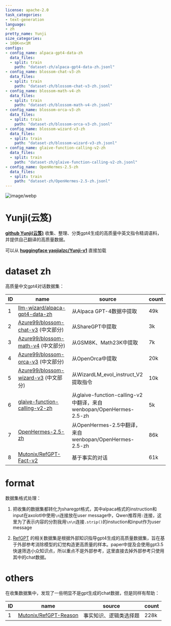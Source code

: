 ```yaml
---
license: apache-2.0
task_categories:
- text-generation
language:
- zh
pretty_name: Yunji
size_categories:
- 100K<n<1M
configs:
- config_name: alpaca-gpt4-data-zh
  data_files:
  - split: train
    path: "dataset-zh/alpaca-gpt4-data-zh.jsonl"
- config_name: blossom-chat-v3-zh
  data_files:
  - split: train
    path: "dataset-zh/blossom-chat-v3-zh.jsonl"
- config_name: blossom-math-v4-zh
  data_files:
  - split: train
    path: "dataset-zh/blossom-math-v4-zh.jsonl"
- config_name: blossom-orca-v3-zh
  data_files:
  - split: train
    path: "dataset-zh/blossom-orca-v3-zh.jsonl"
- config_name: blossom-wizard-v3-zh
  data_files:
  - split: train
    path: "dataset-zh/blossom-wizard-v3-zh.jsonl"
- config_name: glaive-function-calling-v2-zh
  data_files:
  - split: train
    path: "dataset-zh/glaive-function-calling-v2-zh.jsonl"
- config_name: OpenHermes-2.5-zh
  data_files:
  - split: train
    path: "dataset-zh/OpenHermes-2.5-zh.jsonl"
---
```


![image/webp](https://cdn-uploads.huggingface.co/production/uploads/64ef2a96f2b8f40224d7b407/wpn8RyQzwheXqDB9l7fkm.webp)

# Yunji(云笈)

**[github Yunji(云笈)](https://github.com/liuyaojialiuyaojia/Yunji-v1)** 收集、整理、分类gpt4生成的高质量中英文指令精调语料，并提供自己翻译的高质量数据。

可以从 **[huggingface yaojialzc/Yunji-v1](https://huggingface.co/datasets/yaojialzc/Yunji-v1)** 直接加载

# dataset zh

高质量中文gpt4对话数据集：

| ID | name | source | count |
|----|--------------|----------|--------------|
| 1  | [llm-wizard/alpaca-gpt4-data-zh](https://huggingface.co/datasets/llm-wizard/alpaca-gpt4-data-zh) | 从Alpaca GPT-4数据中提取 | 49k |
| 2  | [Azure99/blossom-chat-v3](https://huggingface.co/datasets/Azure99/blossom-chat-v3) (中文部分) | 从ShareGPT中提取 | 3k |
| 3  | [Azure99/blossom-math-v4](https://huggingface.co/datasets/Azure99/blossom-math-v4) (中文部分) | 从GSM8K、Math23K中提取 | 7k |
| 4  | [Azure99/blossom-orca-v3](https://huggingface.co/datasets/Azure99/blossom-orca-v3) (中文部分) | 从OpenOrca中提取 | 20k |
| 5  | [Azure99/blossom-wizard-v3](https://huggingface.co/datasets/Azure99/blossom-wizard-v3) (中文部分) | 从WizardLM_evol_instruct_V2提取指令 | 10k |
| 6  | [glaive-function-calling-v2-zh](https://huggingface.co/datasets/wenbopan/OpenHermes-2.5-zh) | 从glaive-function-calling-v2中翻译，来自wenbopan/OpenHermes-2.5-zh | 5k |
| 7  | [OpenHermes-2.5-zh](https://huggingface.co/datasets/wenbopan/OpenHermes-2.5-zh) | 从OpenHermes-2.5中翻译，来自wenbopan/OpenHermes-2.5-zh | 86k |
| 8  | [Mutonix/RefGPT-Fact-v2](https://huggingface.co/datasets/Mutonix/RefGPT-Fact-v2?row=14) | 基于事实的对话 | 61k |

# format

数据集格式处理：

1. 把收集的数据集都转化为sharegpt格式，其中alpaca格式的instruction和input在axolotl中使用`\n`连接放在user message中，Qwen推荐用`:`连接，这里为了表示内容的分割我用`\n\n`连接`.strip()`的instuction和input作为user message

2. [RefGPT](https://arxiv.org/pdf/2305.14994) 的相关数据集是根据外部知识指导gpt4生成的高质量数据集，旨在基于外部参考消除模型的幻觉构造更高质量的样本。paper中提及会使用gpt3.5快速筛选小众知识点，所以重点不是外部参考，这里直接去掉外部参考只使用其中的chat数据。

# others

在收集数据集中，发现了一些明显不是gpt生成的chat数据，但是同样有帮助：

| ID | name | source | count |
|----|--------------|----------|--------------|
| 1  | [Mutonix/RefGPT-Reason](https://huggingface.co/datasets/Mutonix/RefGPT-Reason?row=90) | 事实知识、逻辑类选择题 | 228k |
